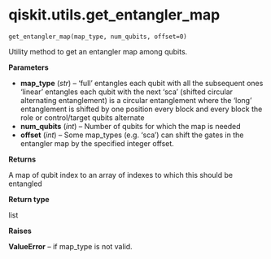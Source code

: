 # qiskit.utils.get\_entangler\_map

<span id="undefined" />

`get_entangler_map(map_type, num_qubits, offset=0)`

Utility method to get an entangler map among qubits.

**Parameters**

*   **map\_type** (*str*) – ‘full’ entangles each qubit with all the subsequent ones ‘linear’ entangles each qubit with the next ‘sca’ (shifted circular alternating entanglement) is a circular entanglement where the ‘long’ entanglement is shifted by one position every block and every block the role or control/target qubits alternate
*   **num\_qubits** (*int*) – Number of qubits for which the map is needed
*   **offset** (*int*) – Some map\_types (e.g. ‘sca’) can shift the gates in the entangler map by the specified integer offset.

**Returns**

A map of qubit index to an array of indexes to which this should be entangled

**Return type**

list

**Raises**

**ValueError** – if map\_type is not valid.
